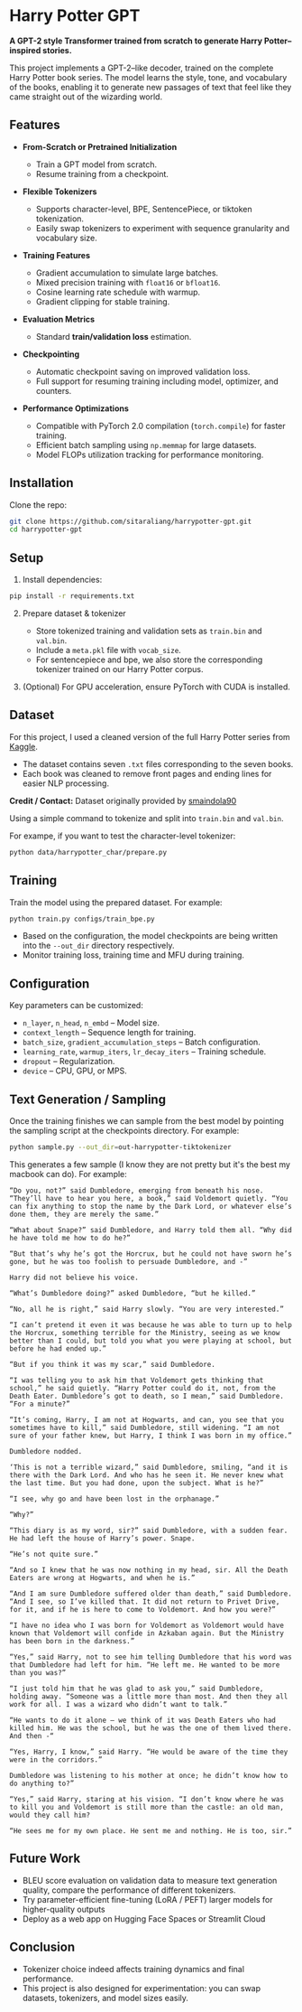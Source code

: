 # Harry Potter GPT

**A GPT-2 style Transformer trained from scratch to generate Harry Potter–inspired stories.**

This project implements a GPT-2–like decoder, trained on the complete Harry Potter book series. The model learns the style, tone, and vocabulary of the books, enabling it to generate new passages of text that feel like they came straight out of the wizarding world.


## **Features**

* **From-Scratch or Pretrained Initialization**

  * Train a GPT model from scratch.
  * Resume training from a checkpoint.

* **Flexible Tokenizers**

  * Supports character-level, BPE, SentencePiece, or tiktoken tokenization.
  * Easily swap tokenizers to experiment with sequence granularity and vocabulary size.

* **Training Features**

  * Gradient accumulation to simulate large batches.
  * Mixed precision training with `float16` or `bfloat16`.
  * Cosine learning rate schedule with warmup.
  * Gradient clipping for stable training.

* **Evaluation Metrics**

  * Standard **train/validation loss** estimation.

* **Checkpointing**

  * Automatic checkpoint saving on improved validation loss.
  * Full support for resuming training including model, optimizer, and counters.

* **Performance Optimizations**

  * Compatible with PyTorch 2.0 compilation (`torch.compile`) for faster training.
  * Efficient batch sampling using `np.memmap` for large datasets.
  * Model FLOPs utilization tracking for performance monitoring.


## Installation

Clone the repo:

```bash
git clone https://github.com/sitaraliang/harrypotter-gpt.git
cd harrypotter-gpt
```

## **Setup**

1. Install dependencies:

```bash
pip install -r requirements.txt
```

2. Prepare dataset & tokenizer

   * Store tokenized training and validation sets as `train.bin` and `val.bin`.
   * Include a `meta.pkl` file with `vocab_size`.
   * For sentencepiece and bpe, we also store the corresponding tokenizer trained on our Harry Potter corpus.

3. (Optional) For GPU acceleration, ensure PyTorch with CUDA is installed.



## Dataset

For this project, I used a cleaned version of the full Harry Potter series from [Kaggle](https://www.kaggle.com/datasets/shubhammaindola/harry-potter-books/data).

* The dataset contains seven `.txt` files corresponding to the seven books.
* Each book was cleaned to remove front pages and ending lines for easier NLP processing.

**Credit / Contact:**
Dataset originally provided by [smaindola90](mailto:smaindola90@gmail.com)

Using a simple command to tokenize and split into `train.bin` and `val.bin`.

For exampe, if you want to test the character-level tokenizer:
```bash
python data/harrypotter_char/prepare.py
```



## Training

Train the model using the prepared dataset. For example: 

```sh
python train.py configs/train_bpe.py
```


* Based on the configuration, the model checkpoints are being written into the `--out_dir` directory respectively.
* Monitor training loss, training time and MFU during training.


## **Configuration**

Key parameters can be customized:

* `n_layer`, `n_head`, `n_embd` – Model size.
* `context_length` – Sequence length for training.
* `batch_size`, `gradient_accumulation_steps` – Batch configuration.
* `learning_rate`, `warmup_iters`, `lr_decay_iters` – Training schedule.
* `dropout` – Regularization.
* `device` – CPU, GPU, or MPS.



## Text Generation / Sampling

Once the training finishes we can sample from the best model by pointing the sampling script at the checkpoints directory. For example: 

```sh
python sample.py --out_dir=out-harrypotter-tiktokenizer
```

This generates a few sample (I know they are not pretty but it's the best my macbook can do). For example:
```
“Do you, not?” said Dumbledore, emerging from beneath his nose. “They’ll have to hear you here, a book,” said Voldemort quietly. “You can fix anything to stop the name by the Dark Lord, or whatever else’s done them, they are merely the same.”

“What about Snape?” said Dumbledore, and Harry told them all. “Why did he have told me how to do he?”

“But that’s why he’s got the Horcrux, but he could not have sworn he’s gone, but he was too foolish to persuade Dumbledore, and -”

Harry did not believe his voice.

“What’s Dumbledore doing?” asked Dumbledore, “but he killed.”

“No, all he is right,” said Harry slowly. “You are very interested.”

“I can’t pretend it even it was because he was able to turn up to help the Horcrux, something terrible for the Ministry, seeing as we know better than I could, but told you what you were playing at school, but before he had ended up.”

“But if you think it was my scar,” said Dumbledore.

“I was telling you to ask him that Voldemort gets thinking that school,” he said quietly. “Harry Potter could do it, not, from the Death Eater. Dumbledore’s got to death, so I mean,” said Dumbledore. “For a minute?”

“It’s coming, Harry, I am not at Hogwarts, and can, you see that you sometimes have to kill,” said Dumbledore, still widening. “I am not sure of your father knew, but Harry, I think I was born in my office.”

Dumbledore nodded.

‘This is not a terrible wizard,” said Dumbledore, smiling, “and it is there with the Dark Lord. And who has he seen it. He never knew what the last time. But you had done, upon the subject. What is he?”

“I see, why go and have been lost in the orphanage.”

“Why?”

“This diary is as my word, sir?” said Dumbledore, with a sudden fear. He had left the house of Harry’s power. Snape.

“He’s not quite sure.”

“And so I knew that he was now nothing in my head, sir. All the Death Eaters are wrong at Hogwarts, and when he is.”

“And I am sure Dumbledore suffered older than death,” said Dumbledore. “And I see, so I’ve killed that. It did not return to Privet Drive, for it, and if he is here to come to Voldemort. And how you were?”

“I have no idea who I was born for Voldemort as Voldemort would have known that Voldemort will confide in Azkaban again. But the Ministry has been born in the darkness.”

“Yes,” said Harry, not to see him telling Dumbledore that his word was that Dumbledore had left for him. “He left me. He wanted to be more than you was?”

“I just told him that he was glad to ask you,” said Dumbledore, holding away. “Someone was a little more than most. And then they all work for all. I was a wizard who didn’t want to talk.”

“He wants to do it alone — we think of it was Death Eaters who had killed him. He was the school, but he was the one of them lived there. And then -“

“Yes, Harry, I know,” said Harry. “He would be aware of the time they were in the corridors.”

Dumbledore was listening to his mother at once; he didn’t know how to do anything to?”

“Yes,” said Harry, staring at his vision. “I don’t know where he was to kill you and Voldemort is still more than the castle: an old man, would they call him?

“He sees me for my own place. He sent me and nothing. He is too, sir.”

```


## Future Work

* BLEU score evaluation on validation data to measure text generation quality, compare the performance of different tokenizers.
* Try parameter-efficient fine-tuning (LoRA / PEFT) larger models for higher-quality outputs
* Deploy as a web app on Hugging Face Spaces or Streamlit Cloud


## **Conclusion**

* Tokenizer choice indeed affects training dynamics and final performance.
* This project is also designed for experimentation: you can swap datasets, tokenizers, and model sizes easily.


